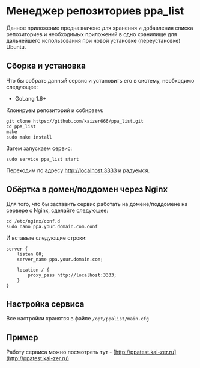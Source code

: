 # Менеджер репозиториев ppa_list

Данное приложение предназначено для хранения и добавления списка репозиториев и необходимых приложений в одно хранилище для дальнейшего использования при новой установке (переустановке) Ubuntu.

## Сборка и установка

Что бы собрать данный сервис и установить его в систему, необходимо следующее:

* GoLang 1.6+

Клонируем репозиторий и собираем:

```
git clone https://github.com/kaizer666/ppa_list.git
cd ppa_list
make
sudo make install
```

Затем запускаем сервис:

```
sudo service ppa_list start
```

Переходим по адресу [http://localhost:3333](http://localhost:3333) и радуемся.

## Обёртка в домен/поддомен через Nginx

Для того, что бы заставить сервис работать на домене/поддомене на сервере с Nginx, сделайте следующее:

```
cd /etc/nginx/conf.d
sudo nano ppa.your.domain.com.conf
```

И вставьте следующие строки:

```
server {
    listen 80;
    server_name ppa.your.domain.com;

    location / {
        proxy_pass http://localhost:3333;
    }
}
```

## Настройка сервиса

Все настройки хранятся в файле `/opt/ppalist/main.cfg`

## Пример

Работу сервиса можно посмотреть тут - [http://ppatest.kai-zer.ru](http://ppatest.kai-zer.ru)